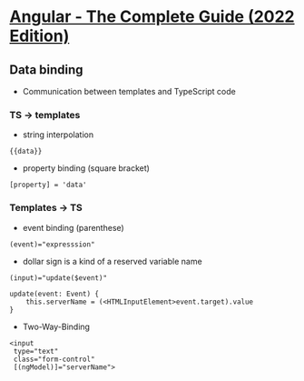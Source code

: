 # [Angular - The Complete Guide (2022 Edition)](https://www.udemy.com/course/the-complete-guide-to-angular-2/learn/practice/268/introduction#overview)

## Data binding
* Communication between templates and TypeScript code
### TS -> templates
* string interpolation
```
{{data}}
```
* property binding (square bracket)
```
[property] = 'data'
```
### Templates -> TS
* event binding (parenthese)
```
(event)="expresssion"
```

* dollar sign is a kind of a reserved variable name
```
(input)="update($event)"

update(event: Event) {
    this.serverName = (<HTMLInputElement>event.target).value
}
```
* Two-Way-Binding
```
<input
 type="text"
 class="form-control"
 [(ngModel)]="serverName">
```

